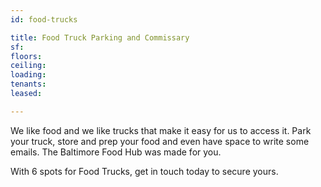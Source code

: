 ```yaml
---
id: food-trucks

title: Food Truck Parking and Commissary
sf:
floors:
ceiling:
loading:
tenants:
leased:

---
```


We like food and we like trucks that make it easy for us to access it. Park your truck, store and prep your
food and even have space to write some emails. The Baltimore Food Hub was made for you.

With 6 spots for Food Trucks, get in touch today to secure yours.
